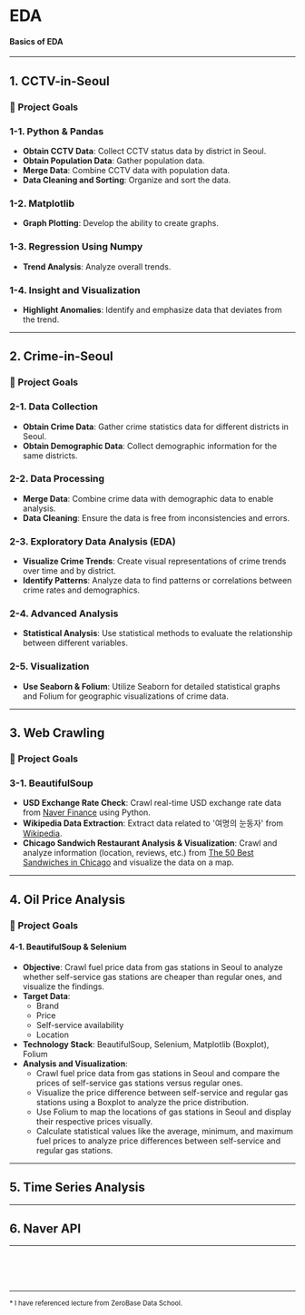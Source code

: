 # EDA
#### Basics of EDA
---

## 1. CCTV-in-Seoul

### 📌 Project Goals 
   
### 1-1. Python & Pandas
- **Obtain CCTV Data**: Collect CCTV status data by district in Seoul.
- **Obtain Population Data**: Gather population data.
- **Merge Data**: Combine CCTV data with population data.
- **Data Cleaning and Sorting**: Organize and sort the data.

### 1-2. Matplotlib
- **Graph Plotting**: Develop the ability to create graphs.

### 1-3. Regression Using Numpy
- **Trend Analysis**: Analyze overall trends.

### 1-4. Insight and Visualization
- **Highlight Anomalies**: Identify and emphasize data that deviates from the trend.

---


## 2. Crime-in-Seoul

### 📌 Project Goals

### 2-1. Data Collection
- **Obtain Crime Data**: Gather crime statistics data for different districts in Seoul.
- **Obtain Demographic Data**: Collect demographic information for the same districts.

### 2-2. Data Processing
- **Merge Data**: Combine crime data with demographic data to enable analysis.
- **Data Cleaning**: Ensure the data is free from inconsistencies and errors.

### 2-3. Exploratory Data Analysis (EDA)
- **Visualize Crime Trends**: Create visual representations of crime trends over time and by district.
- **Identify Patterns**: Analyze data to find patterns or correlations between crime rates and demographics.

### 2-4. Advanced Analysis
- **Statistical Analysis**: Use statistical methods to evaluate the relationship between different variables.

### 2-5. Visualization
- **Use Seaborn & Folium**: Utilize Seaborn for detailed statistical graphs and Folium for geographic visualizations of crime data.

---


## 3. Web Crawling

### 📌 Project Goals

### 3-1. BeautifulSoup
- **USD Exchange Rate Check**: Crawl real-time USD exchange rate data from [Naver Finance](https://finance.naver.com/marketindex/) using Python.
- **Wikipedia Data Extraction**: Extract data related to '여명의 눈동자' from [Wikipedia](https://ko.wikipedia.org/wiki/여명의_눈동자).
- **Chicago Sandwich Restaurant Analysis & Visualization**: Crawl and analyze information (location, reviews, etc.) from [The 50 Best Sandwiches in Chicago](https://www.chicagomag.com/chicago-magazine/november-2012/best-sandwiches-chicago/) and visualize the data on a map.

---


## 4. Oil Price Analysis

### 📌 Project Goals

#### 4-1. BeautifulSoup & Selenium
- **Objective**: Crawl fuel price data from gas stations in Seoul to analyze whether self-service gas stations are cheaper than regular ones, and visualize the findings.
- **Target Data**: 
    - Brand
    - Price
    - Self-service availability
    - Location
- **Technology Stack**: BeautifulSoup, Selenium, Matplotlib (Boxplot), Folium
- **Analysis and Visualization**:
    - Crawl fuel price data from gas stations in Seoul and compare the prices of self-service gas stations versus regular ones.
    - Visualize the price difference between self-service and regular gas stations using a Boxplot to analyze the price distribution.
    - Use Folium to map the locations of gas stations in Seoul and display their respective prices visually.
    - Calculate statistical values like the average, minimum, and maximum fuel prices to analyze price differences between self-service and regular gas stations.

---


## 5. Time Series Analysis

---


## 6. Naver API

---


<br><br><br><hr><small>* I have referenced lecture from ZeroBase Data School.</small>
